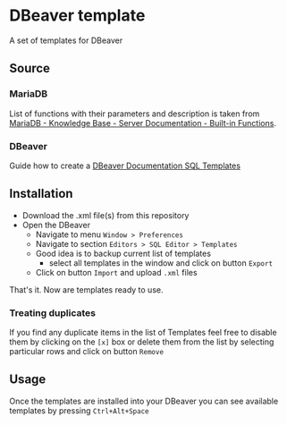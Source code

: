 # DBeaver template
A set of templates for DBeaver

## Source

### MariaDB
List of functions with their parameters and description is taken from 
[MariaDB - Knowledge Base - Server Documentation - Built-in Functions](https://mariadb.com/kb/en/built-in-functions/).

### DBeaver
Guide how to create a [DBeaver Documentation SQL Templates](https://dbeaver.com/docs/wiki/SQL-Templates/)

## Installation
- Download the .xml file(s) from this repository
- Open the DBeaver
  - Navigate to menu `Window > Preferences`
  - Navigate to section `Editors > SQL Editor > Templates`
  - Good idea is to backup current list of templates 
    - select all templates in the window and click on button `Export`
  - Click on button `Import` and upload `.xml` files

That's it. Now are templates ready to use.

### Treating duplicates
If you find any duplicate items in the list of Templates feel free to disable them 
by clicking on the `[x]` box or delete them from the list by selecting particular rows 
and click on button `Remove`

## Usage
Once the templates are installed into your DBeaver you can see available templates 
by pressing `Ctrl+Alt+Space`


